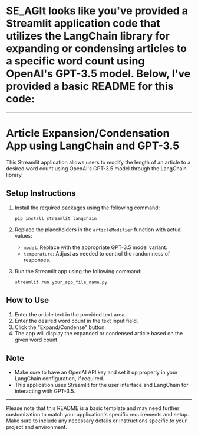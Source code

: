 # SE_AGIt looks like you've provided a Streamlit application code that utilizes the LangChain library for expanding or condensing articles to a specific word count using OpenAI's GPT-3.5 model. Below, I've provided a basic README for this code:

---

# Article Expansion/Condensation App using LangChain and GPT-3.5

This Streamlit application allows users to modify the length of an article to a desired word count using OpenAI's GPT-3.5 model through the LangChain library.

## Setup Instructions

1. Install the required packages using the following command:
   ```
   pip install streamlit langchain
   ```

2. Replace the placeholders in the `articleModifier` function with actual values:
   - `model`: Replace with the appropriate GPT-3.5 model variant.
   - `temperature`: Adjust as needed to control the randomness of responses.

3. Run the Streamlit app using the following command:
   ```
   streamlit run your_app_file_name.py
   ```

## How to Use

1. Enter the article text in the provided text area.
2. Enter the desired word count in the text input field.
3. Click the "Expand/Condense" button.
4. The app will display the expanded or condensed article based on the given word count.

## Note

- Make sure to have an OpenAI API key and set it up properly in your LangChain configuration, if required.
- This application uses Streamlit for the user interface and LangChain for interacting with GPT-3.5.

---

Please note that this README is a basic template and may need further customization to match your application's specific requirements and setup. Make sure to include any necessary details or instructions specific to your project and environment.
